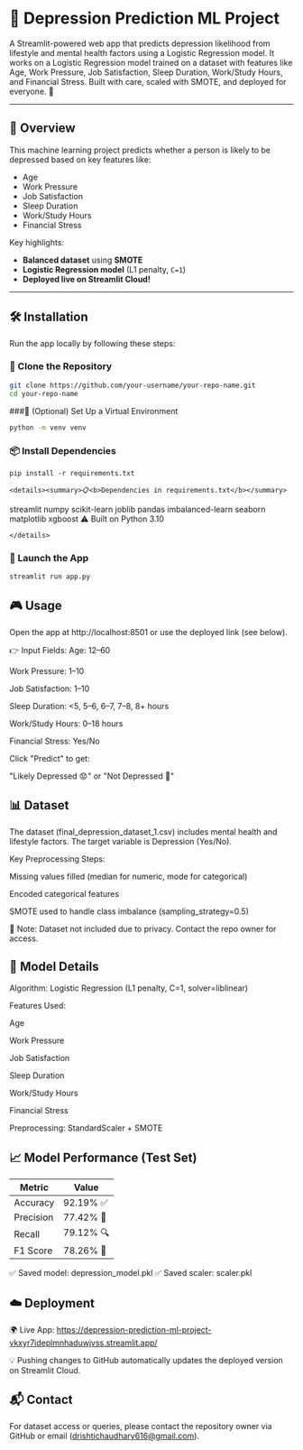 # 🧠 Depression Prediction ML Project

A Streamlit-powered web app that predicts depression likelihood from lifestyle and mental health factors using a Logistic Regression model. It works on a Logistic Regression model trained on a dataset with features like Age, Work Pressure, Job Satisfaction, Sleep Duration, Work/Study Hours, and Financial Stress. Built with care, scaled with SMOTE, and deployed for everyone. 🎯

---

## 🌟 Overview

This machine learning project predicts whether a person is likely to be depressed based on key features like:

- Age
- Work Pressure
- Job Satisfaction
- Sleep Duration
- Work/Study Hours
- Financial Stress

Key highlights:
- **Balanced dataset** using **SMOTE**
- **Logistic Regression model** (L1 penalty, `C=1`)
- **Deployed live on Streamlit Cloud!**

---

## 🛠️ Installation

Run the app locally by following these steps:

### 🔁 Clone the Repository
```bash
git clone https://github.com/your-username/your-repo-name.git
cd your-repo-name
```
###🧪 (Optional) Set Up a Virtual Environment
```bash
python -m venv venv
```

### 📦 Install Dependencies
```
pip install -r requirements.txt

<details><summary>📋<b>Dependencies in requirements.txt</b></summary>
```
streamlit
numpy
scikit-learn
joblib
pandas
imbalanced-learn
seaborn
matplotlib
xgboost
⚠️ Built on Python 3.10
```
</details>
```
### 🚀 Launch the App
```bash
streamlit run app.py
```

## 🎮 Usage

Open the app at http://localhost:8501 or use the deployed link (see below). 

👉 Input Fields: 
Age: 12–60 

Work Pressure: 1–10 

Job Satisfaction: 1–10 

Sleep Duration: <5, 5–6, 6–7, 7–8, 8+ hours 

Work/Study Hours: 0–18 hours 

Financial Stress: Yes/No 

Click "Predict" to get: 

"Likely Depressed 😟" or "Not Depressed 🙂" 

## 📊 Dataset

The dataset (final_depression_dataset_1.csv) includes mental health and lifestyle factors. The target variable is Depression (Yes/No). 

Key Preprocessing Steps: 

Missing values filled (median for numeric, mode for categorical) 

Encoded categorical features 

SMOTE used to handle class imbalance (sampling_strategy=0.5) 

📌 Note: Dataset not included due to privacy. Contact the repo owner for access. 

## 🤖 Model Details

Algorithm: Logistic Regression (L1 penalty, C=1, solver=liblinear)

Features Used:

Age

Work Pressure

Job Satisfaction

Sleep Duration

Work/Study Hours

Financial Stress

Preprocessing: StandardScaler + SMOTE

## 📈 Model Performance (Test Set)

| Metric    | Value     |
| --------- | --------- |
| Accuracy  | 92.19% ✅  |
| Precision | 77.42% 🎯 |
| Recall    | 79.12% 🔍 |
| F1 Score  | 78.26% 🌟 |

✅ Saved model: depression_model.pkl 
✅ Saved scaler: scaler.pkl 

## ☁️ Deployment

🌍 Live App: 
https://depression-prediction-ml-project-vkxyr7ideplmnhaduwjvss.streamlit.app/ 

💡 Pushing changes to GitHub automatically updates the deployed version on Streamlit Cloud. 

## 📬 Contact

For dataset access or queries, please contact the repository owner via GitHub or email (drishtichaudhary616@gmail.com).
